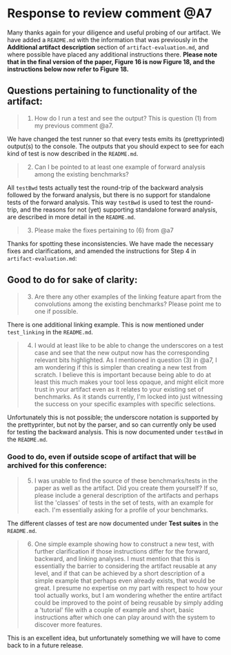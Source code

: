 # Response to review comment @A7

Many thanks again for your diligence and useful probing of our artifact. We have added a `README.md` with the information that was previously in the **Additional artifact description** section of `artifact-evaluation.md`, and where possible have placed any additional instructions there. **Please note that in the final version of the paper, Figure 16 is now Figure 18, and the instructions below now refer to Figure 18.**

## Questions pertaining to functionality of the artifact:

> 1. How do I run a test and see the output? This is question (1) from my previous comment @a7.

We have changed the test runner so that every tests emits its (prettyprinted) output(s) to the console. The outputs that you should expect to see for each kind of test is now described in the `README.md`.

> 2. Can I be pointed to at least one example of forward analysis among the existing benchmarks?

All `testBwd` tests actually test the round-trip of the backward analysis followed by the forward analysis, but there is no support for standalone tests of the forward analysis. This way `testBwd` is used to test the round-trip, and the reasons for not (yet) supporting standalone forward analysis, are described in more detail in the `README.md`.

> 3. Please make the fixes pertaining to (6) from @a7

Thanks for spotting these inconsistencies. We have made the necessary fixes and clarifications, and amended the instructions for Step 4 in `artifact-evaluation.md`:

## Good to do for sake of clarity:

> 3. Are there any other examples of the linking feature apart from the convolutions among the existing benchmarks? Please point me to one if possible.

There is one additional linking example. This is now mentioned under `test_linking` in the `README.md`.

> 4. I would at least like to be able to change the underscores on a test case and see that the new output now has the corresponding relevant bits highlighted. As I mentioned in question (3) in @a7, I am wondering if this is simpler than creating a new test from scratch. I believe this is important because being able to do at least this much makes your tool less opaque, and might elicit more trust in your artifact even as it relates to your existing set of benchmarks. As it stands currently, I'm locked into just witnessing the success on your specific examples with specific selections.

Unfortunately this is not possible; the underscore notation is supported by the prettyprinter, but not by the parser, and so can currently only be used for testing the backward analysis. This is now documented under `testBwd` in the `README.md`.

### Good to do, even if outside scope of artifact that will be archived for this conference:

> 5. I was unable to find the source of these benchmarks/tests in the paper as well as the artifact. Did you create them yourself? If so, please include a general description of the artifacts and perhaps list the 'classes' of tests in the set of tests, with an example for each. I'm essentially asking for a profile of your benchmarks.

The different classes of test are now documented under **Test suites** in the `README.md`.

> 6. One simple example showing how to construct a new test, with further clarification if those instructions differ for the forward, backward, and linking analyses. I must mention that this is essentially the barrier to considering the artifact reusable at any level, and if that can be achieved by a short description of a simple example that perhaps even already exists, that would be great. I presume no expertise on my part with respect to how your tool actually works, but I am wondering whether the entire artifact could be improved to the point of being reusable by simply adding a 'tutorial' file with a couple of example and short, basic instructions after which one can play around with the system to discover more features.

This is an excellent idea, but unfortunately something we will have to come back to in a future release.
